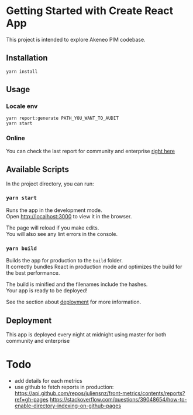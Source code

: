 # Getting Started with Create React App

This project is intended to explore Akeneo PIM codebase.

## Installation

    yarn install

## Usage

### Locale env

    yarn report:generate PATH_YOU_WANT_TO_AUDIT
    yarn start

### Online

You can check the last report for community and enterprise [right here](https://juliensnz.github.io/front-metrics/#/)

## Available Scripts

In the project directory, you can run:

### `yarn start`

Runs the app in the development mode.\
Open [http://localhost:3000](http://localhost:3000) to view it in the browser.

The page will reload if you make edits.\
You will also see any lint errors in the console.

### `yarn build`

Builds the app for production to the `build` folder.\
It correctly bundles React in production mode and optimizes the build for the best performance.

The build is minified and the filenames include the hashes.\
Your app is ready to be deployed!

See the section about [deployment](https://facebook.github.io/create-react-app/docs/deployment) for more information.

## Deployment

This app is deployed every night at midnight using master for both community and enterprise

# Todo

- add details for each metrics
- use github to fetch reports in production: https://api.github.com/repos/juliensnz/front-metrics/contents/reports?ref=gh-pages https://stackoverflow.com/questions/39048654/how-to-enable-directory-indexing-on-github-pages
